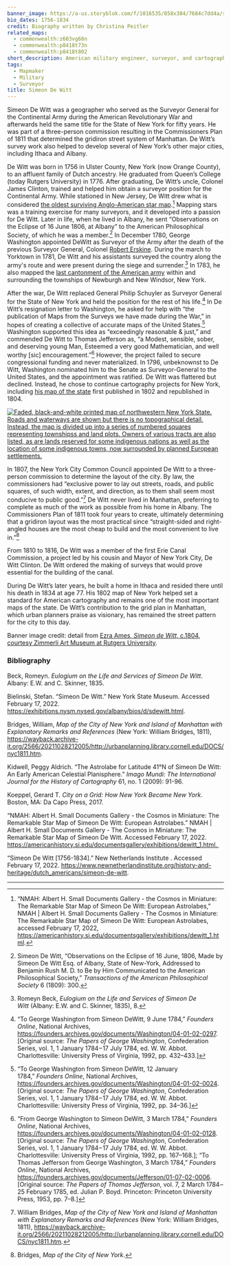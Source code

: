 ```yaml
---
banner_image: https://a-us.storyblok.com/f/1016535/858x384/7684c7dd4a/simeon_de_witt.jpg
bio_dates: 1756-1834
credit: Biography written by Christina Peitler
related_maps:
  - commonwealth:z603vg68n
  - commonwealth:p8418t73n
  - commonwealth:p8418t802
short_description: American military engineer, surveyor, and cartographer
tags:
  - Mapmaker
  - Military
  - Surveyor
title: Simeon De Witt
---
```

Simeon De Witt was a geographer who served as the Surveyor General for the Continental Army during the American Revolutionary War and afterwards held the same title for the State of New York for fifty years. He was part of a three-person commission resulting in the Commissioners Plan of 1811 that determined the gridiron street system of Manhattan. De Witt’s survey work also helped to develop several of New York’s other major cities, including Ithaca and Albany.

De Witt was born in 1756 in Ulster County, New York (now Orange County), to an affluent family of Dutch ancestry. He graduated from Queen’s College (today Rutgers University) in 1776. After graduating, De Witt’s uncle, Colonel James Clinton, trained and helped him obtain a surveyor position for the Continental Army. While stationed in New Jersey, De Witt drew what is considered [the oldest surviving Anglo-American star map](https://americanhistory.si.edu/documentsgallery/exhibitions/dewitt_1.html).[^1] Mapping stars was a training exercise for many surveyors, and it developed into a passion for De Witt. Later in life, when he lived in Albany, he sent “Observations on the Eclipse of 16 June 1806, at Albany” to the American Philosophical Society, of which he was a member.[^2] In December 1780, George Washington appointed DeWitt as Surveyor of the Army after the death of the previous Surveyor General, Colonel [Robert Erskine](/people/robert-erskine/). During the march to Yorktown in 1781, De Witt and his assistants surveyed the country along the army's route and were present during the siege and surrender.[^3] In 1783, he also mapped the [last cantonment of the American army](/maps/commonwealth:p8418t802/) within and surrounding the townships of Newburgh and New Windsor, New York. 

After the war, De Witt replaced General Philip Schuyler as Surveyor General for the State of New York and held the position for the rest of his life.[^4] In De Witt’s resignation letter to Washington, he asked for help with “the publication of Maps from the Surveys we have made during the War,” in hopes of creating a collective of accurate maps of the United States.[^5] Washington supported this idea as “exceedingly reasonable & just,” and commended De Witt to Thomas Jefferson as, “a Modest, sensible, sober, and deserving young Man, Esteemed a very good Mathematician, and well worthy \[sic\] encouragement.”[^6] However, the project failed to secure congressional funding and never materialized. In 1796, unbeknownst to De Witt, Washington nominated him to the Senate as Surveyor-General to the United States, and the appointment was ratified. De Witt was flattered but declined. Instead, he chose to continue cartography projects for New York, including [his map of the state](https://collections.leventhalmap.org/search/commonwealth:6t053q20w) first published in 1802 and republished in 1804.

[![Faded, black-and-white printed map of northwestern New York State. Roads and waterways are shown but there is no topographical detail. Instead, the map is divided up into a series of numbered squares representing townshipss and land plots. Owners of various tracts are also listed, as are lands reserved for some indigenous nations as well as the location of some indigenous towns, now surrounded by planned European settlements.](https://iiif.digitalcommonwealth.org/iiif/2/commonwealth:6108vt35r/729,282,4389,2427/1000,/0/default.jpg "Deatil from Simeon De Witt's State Map of New York")](/maps/commonwealth:z603vg68n/)

In 1807, the New York City Common Council appointed De Witt to a three-person commission to determine the layout of the city. By law, the commissioners had “exclusive power to lay out streets, roads, and public squares, of such width, extent, and direction, as to them shall seem most conducive to public good.”[^7] De Witt never lived in Manhattan, preferring to complete as much of the work as possible from his home in Albany. The Commissioners Plan of 1811 took four years to create, ultimately determining that a gridiron layout was the most practical since “straight-sided and right-angled houses are the most cheap to build and the most convenient to live in.”[^8]

From 1810 to 1816, De Witt was a member of the first Erie Canal Commission, a project led by his cousin and Mayor of New York City, De Witt Clinton. De Witt ordered the making of surveys that would prove essential for the building of the canal.

During De Witt’s later years, he built a home in Ithaca and resided there until his death in 1834 at age 77. His 1802 map of New York helped set a standard for American cartography and remains one of the most important maps of the state. De Witt’s contribution to the grid plan in Manhattan, which urban planners praise as visionary, has remained the street pattern for the city to this day.

Banner image credit: detail from [Ezra Ames, _Simeon de Witt,_ c.1804, courtesy Zimmerli Art Museum at Rutgers University](https://zimmerli.emuseum.com/objects/58238/simeon-de-witt).

[^1]: “NMAH: Albert H. Small Documents Gallery - the Cosmos in Miniature: The Remarkable Star Map of Simeon De Witt: European Astrolabes,” NMAH | Albert H. Small Documents Gallery - The Cosmos in Miniature: The Remarkable Star Map of Simeon De Witt: European Astrolabes, accessed February 17, 2022, https://americanhistory.si.edu/documentsgallery/exhibitions/dewitt_1.html.

[^2]: Simeon De Witt, “Observations on the Eclipse of 16 June, 1806, Made by Simeon De Witt Esq. of Albany, State of New-York, Addressed to Benjamin Rush M. D. to Be by Him Communicated to the American Philosophical Society,” _Transactions of the American Philosophical Society_ 6 (1809): 300.

[^3]: Romeyn Beck, _Eulogium on the Life and Services of Simeon De Witt_ (Albany: E.W. and C. Skinner, 1835), 8.

[^4]: “To George Washington from Simeon DeWitt, 9 June 1784,” _Founders Online_, National Archives, https://founders.archives.gov/documents/Washington/04-01-02-0297. \[Original source: _The Papers of George Washington_, Confederation Series, vol. 1, 1 January 1784 – 17 July 1784, ed. W. W. Abbot. Charlottesville: University Press of Virginia, 1992, pp. 432–433.\]

[^5]: “To George Washington from Simeon DeWitt, 12 January 1784,” _Founders Online_, National Archives, https://founders.archives.gov/documents/Washington/04-01-02-0024. \[Original source: _The Papers of George Washington_, Confederation Series, vol. 1, 1 January 1784 – 17 July 1784, ed. W. W. Abbot. Charlottesville: University Press of Virginia, 1992, pp. 34–36.\]

[^6]: “From George Washington to Simeon DeWitt, 3 March 1784,” _Founders Online_, National Archives, https://founders.archives.gov/documents/Washington/04-01-02-0128. \[Original source: _The Papers of George Washington_, Confederation Series, vol. 1, 1 January 1784 – 17 July 1784, ed. W. W. Abbot. Charlottesville: University Press of Virginia, 1992, pp. 167–168.\]; “To Thomas Jefferson from George Washington, 3 March 1784,” _Founders Online_, National Archives, https://founders.archives.gov/documents/Jefferson/01-07-02-0006. \[Original source: _The Papers of Thomas Jefferson_, vol. 7, 2 March 1784 – 25 February 1785, ed. Julian P. Boyd. Princeton: Princeton University Press, 1953, pp. 7–8.\]

[^7]: William Bridges, _Map of the City of New York and Island of Manhattan with Explanatory Remarks and References_ (New York: William Bridges, 1811), https://wayback.archive-it.org/2566/20211028212005/http://urbanplanning.library.cornell.edu/DOCS/nyc1811.htm.

[^8]: Bridges, _Map of the City of New York_.

### Bibliography

Beck, Romeyn. _Eulogium on the Life and Services of Simeon De Witt_. Albany: E.W. and C. Skinner, 1835.

Bielinski, Stefan. “Simeon De Witt.” New York State Museum. Accessed February 17, 2022. https://exhibitions.nysm.nysed.gov/albany/bios/d/sdewitt.html.

Bridges, William, _Map of the City of New York and Island of Manhattan with Explanatory Remarks and References_ (New York: William Bridges, 1811), https://wayback.archive-it.org/2566/20211028212005/http://urbanplanning.library.cornell.edu/DOCS/nyc1811.htm.

Kidwell, Peggy Aldrich. “The Astrolabe for Latitude 41°N of Simeon De Witt: An Early American Celestial Planisphere.” _Imago Mundi: The International Journal for the History of Cartography_ 61, no. 1 (2009): 91-96. 

Koeppel, Gerard T. _City on a Grid: How New York Became New York_. Boston, MA: Da Capo Press, 2017. 

“NMAH: Albert H. Small Documents Gallery - the Cosmos in Miniature: The Remarkable Star Map of Simeon De Witt: European Astrolabes.” NMAH | Albert H. Small Documents Gallery - The Cosmos in Miniature: The Remarkable Star Map of Simeon De Witt. Accessed February 17, 2022. https://americanhistory.si.edu/documentsgallery/exhibitions/dewitt_1.html. 

“Simeon De Witt \[1756-1834\].” New Netherlands Institute . Accessed February 17, 2022. https://www.newnetherlandinstitute.org/history-and-heritage/dutch_americans/simeon-de-witt.

***